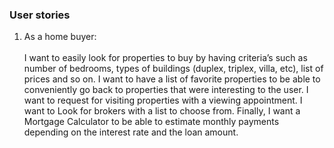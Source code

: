 ### User stories


1. As a home buyer: <br /><br />
I want to easily look for properties to buy by having criteria’s such as number of bedrooms, types of buildings (duplex, triplex, villa, etc), list of prices and so on.
I want to have a list of favorite properties to be able to conveniently go back to properties that were interesting to the user. 
I want to request for visiting properties with a viewing appointment. I want to Look for brokers with a list to choose from. 
Finally, I want a Mortgage Calculator to be able to estimate monthly payments depending on the interest rate and the loan amount.


